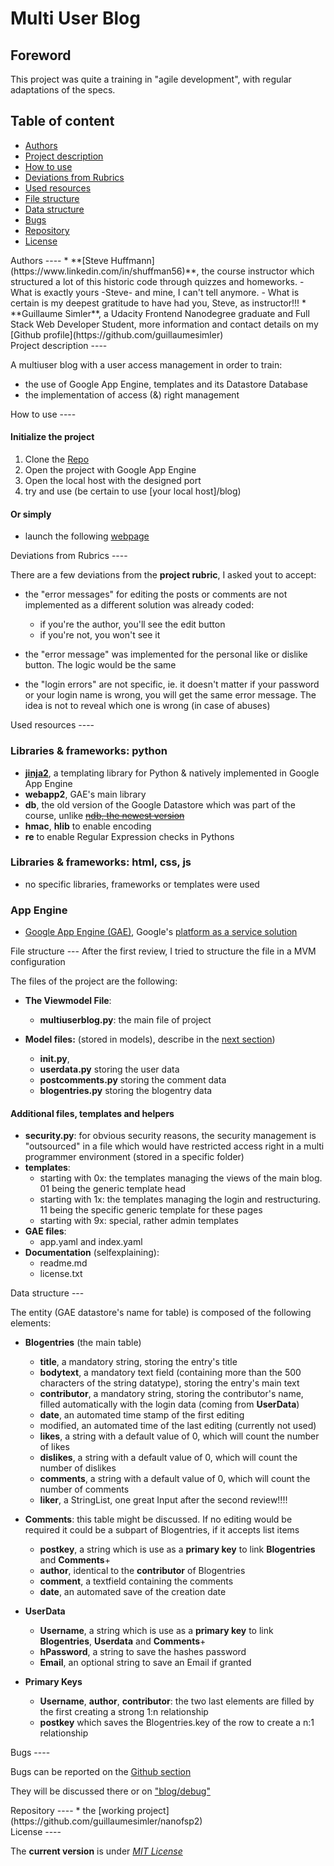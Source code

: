 # Multi User Blog

Foreword
----
This project was quite a training in "agile development", with regular adaptations of the specs.

Table of content
----
- [Authors](#section1)
- [Project description](#section2)
- [How to use](#section3)
- [Deviations from Rubrics](#section4)
- [Used resources](#section5)
- [File structure](#section6)
- [Data structure](#section7)
- [Bugs](#section8)
- [Repository](#section9)
- [License](#section10)


<div id='section1'/>
Authors
----
* **[Steve Huffmann](https://www.linkedin.com/in/shuffman56)**, the course instructor which structured a lot of this historic code through quizzes and homeworks.
	- What is exactly yours -Steve- and mine, I can't tell anymore. 
	- What is certain is my deepest gratitude to have had you, Steve, as instructor!!!
* **Guillaume Simler**, a Udacity Frontend Nanodegree graduate and Full Stack Web Developer Student, more information and contact details on my [Github profile](https://github.com/guillaumesimler)

<div id='section2'/>
Project description
----

A multiuser blog with a user access management in order to train:
* the use of Google App Engine, templates and its Datastore Database
* the implementation of access (&) right management

<div id='section3'/>
How to use
----

#### Initialize the project

1. Clone the [Repo](https://github.com/guillaumesimler/nanofsp2)
2. Open the project with Google App Engine
3. Open the local host with the designed port
4. try and use (be certain to use [your local host]/blog)

#### Or simply

* launch the following [webpage](http://guillaume-udacity-blog.appspot.com/blog)


<div id='section4'/>
Deviations from Rubrics
----

There are a few deviations from the **project rubric**, I asked yout to accept:
* the "error messages" for editing the posts or comments are not implemented as a different solution was already coded:
	- if you're the author, you'll see the edit button
	- if you're not, you won't see it
* the "error message" was implemented for the personal like or dislike button. The logic would be the same

* the "login errors" are not specific, ie. it doesn't matter if your password or your login name is wrong, you will get the same error message. The idea is not to reveal which one is wrong (in case of abuses)

<div id='section5'/>
Used resources
----

### Libraries & frameworks: **python**

* [**jinja2**](http://jinja.pocoo.org/), a templating library for Python & natively implemented in Google App Engine
* **webapp2**, GAE's main library
* **db**, the old version of the Google Datastore which was part of the course, unlike [~~ndb, the newest version~~](https://cloud.google.com/appengine/docs/python/ndb/db_to_ndb)
* **hmac**, **hlib** to enable encoding
* **re** to enable Regular Expression checks in Pythons

### Libraries & frameworks: **html, css, js**

* no specific libraries, frameworks or templates were used

### App Engine

* [Google App Engine (GAE)](https://cloud.google.com/appengine/docs/python/), Google's [platform as a service solution](https://en.wikipedia.org/wiki/Google_App_Engine)

<div id='section6'/>
File structure
---
After the first review, I tried to structure the file in a MVM configuration

The files of the project are the following:
* **The Viewmodel File**:
	- **multiuserblog.py**: the main file of project

* **Model files:** (stored in models\), describe in the [next section](#section7))
	- **__init__.py**, 
	- **userdata.py** storing the user data
	- **postcomments.py** storing the comment data
	- **blogentries.py** storing the blogentry data


#### Additional files, templates and helpers
* **security.py**: for obvious security reasons, the security management is "outsourced" in a file which would have restricted access right in a multi programmer environment (stored in a specific folder)
* **templates**:
	- starting with 0x: the templates managing the views of the main blog. 01 being the generic template head
	- starting with 1x: the templates managing the login and restructuring. 11 being the specific generic template for these pages
	- starting with 9x: special, rather admin templates
* **GAE files**:
	- app.yaml and index.yaml
* **Documentation** (selfexplaining):
	- readme.md
	- license.txt


<div id='section7'/>
Data structure
---

The entity (GAE datastore's name for table) is composed of the following elements:

* **Blogentries** (the main table)
	- **title**, a mandatory string, storing the entry's title
	- **bodytext**, a mandatory text field (containing more than the 500 characters of the string datatype), storing the entry's main text
	- **contributor**, a mandatory string, storing the contributor's name, filled automatically with the login data (coming from __UserData__)
	- **date**, an automated time stamp of the first editing
	- modified, an automated time of the last editing (currently not used)
	- **likes**, a string with a default value of 0, which will count the number of likes
	- **dislikes**, a string with a default value of 0, which will count the number of dislikes
	- **comments**, a string with a default value of 0, which will count the number of comments
	- **liker**, a StringList, one great Input after the second review!!!!

* **Comments**: this table might be discussed. If no editing would be required it could be a subpart of Blogentries, if it accepts list items
	- **postkey**, a string which is use as a __primary key__ to link __Blogentries__ and __Comments__+
	- **author**, identical to the **contributor** of Blogentries
	- **comment**, a textfield containing the comments
	- **date**, an automated save of the creation date

* **UserData**
	- **Username**, a string which is use as a __primary key__ to link __Blogentries__, __Userdata__ and __Comments__+ 	
	- **hPassword**, a string to save the hashes password
	- **Email**, an optional string to save an Email if granted

* **Primary Keys**
	- **Username**, **author**, **contributor**:  the two last elements are filled by the first creating a strong 1:n relationship
	- **postkey** which saves the Blogentries.key of the row to create a n:1 relationship


<div id='section8'/>
Bugs
----

Bugs can be reported on the [Github section](https://github.com/guillaumesimler/nanofsp2/issues)

They will be discussed there or on ["blog/debug"]()

<div id='section9'/>
Repository
----
* the [working project](https://github.com/guillaumesimler/nanofsp2)

<div id='section10'/>
License
----

The **current version** is under [_MIT License_](https://github.com/guillaumesimler/nanofsp2/blob/master/LICENSE.txt)